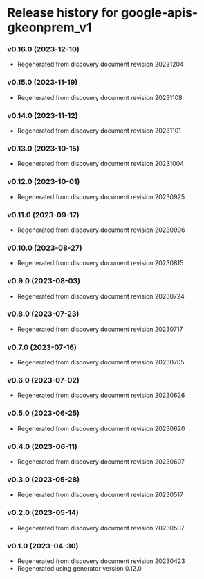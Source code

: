# Release history for google-apis-gkeonprem_v1

### v0.16.0 (2023-12-10)

* Regenerated from discovery document revision 20231204

### v0.15.0 (2023-11-19)

* Regenerated from discovery document revision 20231108

### v0.14.0 (2023-11-12)

* Regenerated from discovery document revision 20231101

### v0.13.0 (2023-10-15)

* Regenerated from discovery document revision 20231004

### v0.12.0 (2023-10-01)

* Regenerated from discovery document revision 20230925

### v0.11.0 (2023-09-17)

* Regenerated from discovery document revision 20230906

### v0.10.0 (2023-08-27)

* Regenerated from discovery document revision 20230815

### v0.9.0 (2023-08-03)

* Regenerated from discovery document revision 20230724

### v0.8.0 (2023-07-23)

* Regenerated from discovery document revision 20230717

### v0.7.0 (2023-07-16)

* Regenerated from discovery document revision 20230705

### v0.6.0 (2023-07-02)

* Regenerated from discovery document revision 20230626

### v0.5.0 (2023-06-25)

* Regenerated from discovery document revision 20230620

### v0.4.0 (2023-06-11)

* Regenerated from discovery document revision 20230607

### v0.3.0 (2023-05-28)

* Regenerated from discovery document revision 20230517

### v0.2.0 (2023-05-14)

* Regenerated from discovery document revision 20230507

### v0.1.0 (2023-04-30)

* Regenerated from discovery document revision 20230423
* Regenerated using generator version 0.12.0

